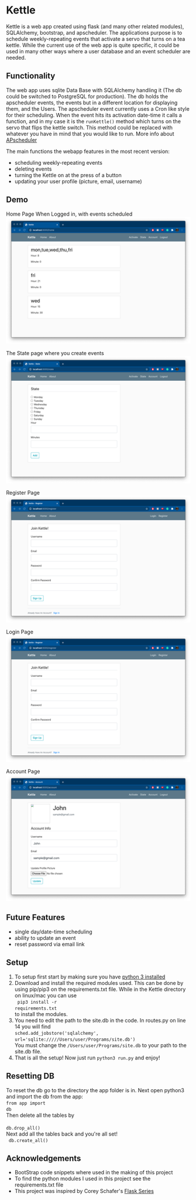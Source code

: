 # Kettle
Kettle is a web app created using flask (and many other related modules), SQLAlchemy, bootstrap, and apscheduler. The applications purpose is to schedule weekly-repeating events that activate a servo that turns on a tea kettle. While the current use of the web app is quite specific, it could be used in many other ways where a user database and an event scheduler are needed.

## Functionality

The web app uses sqlite Data Base with SQLAlchemy handling it (The db could be switched to PostgreSQL for production). The db holds the apscheduler events, the events but in a different location for displaying them, and the Users. The apscheduler event currently uses a Cron like style for their scheduling. When the event hits its activation date-time it calls a function, and in my case it is the <code>runKettle()</code> method which turns on the servo that flips the kettle switch. This method could be replaced with whatever you have in mind that you would like to run. More info about [APscheduler](https://apscheduler.readthedocs.io/en/stable/)

The main functions the webapp features in the most recent version:
- scheduling weekly-repeating events
- deleting events
- turning the Kettle on at the press of a button
- updating your user profile (picture, email, username)

## Demo
Home Page When Logged in, with events scheduled
![Home Page](media/Events.png)

The State page where you create events
![State Page](media/State.png)

Register Page
![Register Page](media/register.png)

Login Page
![Login Page](media/register.png)

Account Page
![Account Page](media/account.png)

## Future Features
- single day/date-time scheduling
- ability to update an event
- reset password via email link

## Setup
1. To setup first start by making sure you have [python 3 installed](www.python.org)
2. Download and install the required modules used. This can be done by using pip/pip3 on the requirements.txt file. While in the Kettle directory on linux/mac you can use <br><code> pip3 install -r requirements.txt</code><br> to install the modules.
3. You need to edit the path to the site.db in the code. In routes.py on line 14 you will find<br><code>sched.add_jobstore('sqlalchemy', url='sqlite://///Users/user/Programs/site.db')
</code><br> You must change the <code>/Users/user/Programs/site.db</code> to your path to the site.db file.
4. That is all the setup! Now just run <code>python3 run.py</code> and enjoy!

## Resetting DB
To reset the db go to the directory the app folder is in. Next open python3 and import the db from the app:
<br><code>from app import db</code>
<br>Then delete all the tables by<br>
<code> db.drop_all()</code>
<br>Next add all the tables back and you're all set!<br>
<code> db.create_all()</code>


## Acknowledgements
- BootStrap code snippets where used in the making of this project
- To find the python modules I used in this project see the requirements.txt file
- This project was inspired by Corey Schafer's [Flask Series](https://www.youtube.com/playlist?list=PL-osiE80TeTs4UjLw5MM6OjgkjFeUxCYH)

